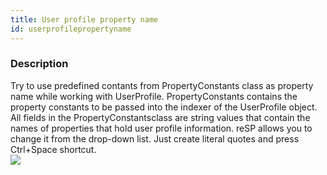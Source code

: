 ```yaml
---
title: User profile property name
id: userprofilepropertyname
---
```


### Description
Try to use predefined contants from PropertyConstants class as property name while working with UserProfile. PropertyConstants contains the property constants to be passed into the indexer of the UserProfile object. All fields in the PropertyConstantsclass are string values that contain the names of properties that hold user profile information.
reSP allows you to change it from the drop-down list.
Just create literal quotes and press Ctrl+Space shortcut.
<br/>
![](/assets/resp/code-completion/UserProfilePropertyName.gif)




